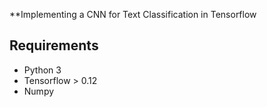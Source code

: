 **Implementing a CNN for Text Classification in Tensorflow
## Requirements

- Python 3
- Tensorflow > 0.12
- Numpy

